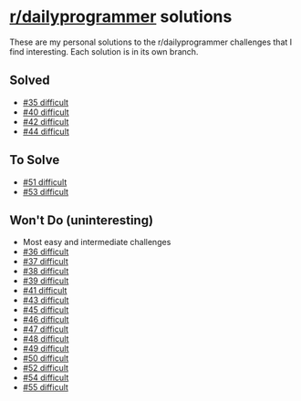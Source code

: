 # [r/dailyprogrammer](http://www.reddit.com/r/dailyprogrammer) solutions

These are my personal solutions to the r/dailyprogrammer challenges that
I find interesting. Each solution is in its own branch.

## Solved

 * [#35 difficult](http://redd.it/rr5rq)
 * [#40 difficult](http://redd.it/schnp)
 * [#42 difficult](http://redd.it/socdy)
 * [#44 difficult](http://redd.it/srp5q)

## To Solve

 * [#51 difficult](http://redd.it/ti5jn)
 * [#53 difficult](http://redd.it/tpxqh)

## Won't Do (uninteresting)

 * Most easy and intermediate challenges
 * [#36 difficult](http://redd.it/rujav)
 * [#37 difficult](http://redd.it/rzdjt)
 * [#38 difficult](http://redd.it/s2mxz)
 * [#39 difficult](http://redd.it/s6bab)
 * [#41 difficult](http://redd.it/shqs1)
 * [#43 difficult](http://redd.it/sq3r7)
 * [#45 difficult](http://redd.it/sv6xs)
 * [#46 difficult](http://redd.it/szz72)
 * [#47 difficult](http://redd.it/t33vo)
 * [#48 difficult](http://redd.it/t78li)
 * [#49 difficult](http://redd.it/tb2h7)
 * [#50 difficult](http://redd.it/teu8p)
 * [#52 difficult](http://redd.it/tmnfn)
 * [#54 difficult](http://redd.it/tux8s)
 * [#55 difficult](http://redd.it/txl9j)
